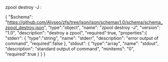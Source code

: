 zpool destroy  -J :

{
    "$schema": "https://github.com/Alyseo/zfs/tree/json/json/schemav1.0/schema/schema_zpool_destroy.json",
    "type":"object",
    "name": "zpool destroy -J",
    "version": "1.0",
    "description": "destroy a zpool",
    "required":true,
    "properties":{
        "stderr": {
            "type":"string",
            "name": "stderr",
            "description": "error output of command",
            "required":false
        },
        "stdout": {
            "type":"array",
            "name": "stdout",
            "description": "standard output of command",
            "minitems": "0",
            "required":true
        }
    }
}


